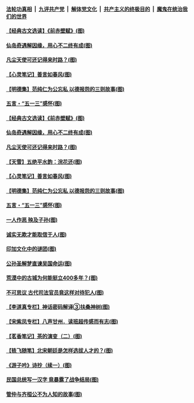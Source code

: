 

####  [法轮功真相](../../../../basic/blob/master/README.md?t=05141901) &nbsp;|&nbsp; [九评共产党](../../../../9ping.md/blob/master/README.md?t=05141901) &nbsp;|&nbsp; [解体党文化](../../../../jtdwh.md/blob/master/README.md?t=05141901)  &nbsp;|&nbsp; [共产主义的终极目的](../../../../gczydzjmd.md/blob/master/README.md?t=05141901) &nbsp;|&nbsp; [魔鬼在统治我们的世界](../../../../mgztzwmdsj.md/blob/master/README.md?t=05141901) 

#### [【经典古文选读】《前赤壁赋》(图)](../pages/p7/933138.md?t=05141901) 

#### [仙岛奇遇解因缘，用心不二终有成(图)](../pages/p7/932773.md?t=05141901) 

#### [凡尘天使可还记得来时路？(图)](../pages/p7/932647.md?t=05141901) 

#### [【心灵笔记】善言如春风(图)](../pages/p7/933027.md?t=05141901) 

#### [【明德集】范纯仁为公忘私 以德报怨的三则故事(图)](../pages/p7/932646.md?t=05141901) 

#### [五言・“五一三”感怀(图)](../pages/p7/932921.md?t=05141901) 

#### [【经典古文选读】《前赤壁赋》(图)](../pages/p7/933138.md?t=05141901) 

#### [仙岛奇遇解因缘，用心不二终有成(图)](../pages/p7/932773.md?t=05141901) 

#### [凡尘天使可还记得来时路？(图)](../pages/p7/932647.md?t=05141901) 

#### [【天雪】五绝平水韵：浣花还(图)](../pages/p7/933146.md?t=05141901) 

#### [【心灵笔记】善言如春风(图)](../pages/p7/933027.md?t=05141901) 

#### [【明德集】范纯仁为公忘私 以德报怨的三则故事(图)](../pages/p7/932646.md?t=05141901) 

#### [五言・“五一三”感怀(图)](../pages/p7/932921.md?t=05141901) 

#### [一人作恶 殃及子孙(图)](../pages/p7/933003.md?t=05141901) 

#### [诚实无欺才能取信于人(图)](../pages/p7/932432.md?t=05141901) 

#### [印加文化中的谜团(图)](../pages/p7/932882.md?t=05141901) 

#### [公孙圣解梦直谏吴国命运(图)](../pages/p7/932739.md?t=05141901) 

#### [荒漠中的古城为何能挺立400多年？(图)](../pages/p7/932877.md?t=05141901) 

#### [不可思议 古代司法官员竟这样对待犯人(图)](../pages/p7/932781.md?t=05141901) 

#### [【李道真专栏】神话密码解译③扶桑神树(图)](../pages/p7/932735.md?t=05141901) 

#### [【宋紫凤专栏】八声甘州．读班超传感而有志(图)](../pages/p7/932642.md?t=05141901) 

#### [【茗香笔记】茶的演变（二）(图)](../pages/p7/932565.md?t=05141901) 

#### [【轶飞随笔】北宋朝廷是怎样选拔人才的？(图)](../pages/p7/932155.md?t=05141901) 

#### [《游子吟》诗抄（续一）(图)](../pages/p7/932524.md?t=05141901) 

#### [民国总统写一汉字 竟暴露了战争结局(图)](../pages/p7/932590.md?t=05141901) 

#### [管仲与齐桓公不为人知的故事(图)](../pages/p7/932513.md?t=05141901) 

